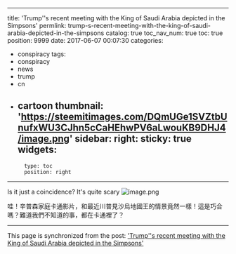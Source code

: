 
---
title: 'Trump''s recent meeting with the King of Saudi Arabia depicted in the Simpsons'
permlink: trump-s-recent-meeting-with-the-king-of-saudi-arabia-depicted-in-the-simpsons
catalog: true
toc_nav_num: true
toc: true
position: 9999
date: 2017-06-07 00:07:30
categories:
- conspiracy
tags:
- conspiracy
- news
- trump
- cn
- cartoon
thumbnail: 'https://steemitimages.com/DQmUGe1SVZtbUnufxWU3CJhn5cCaHEhwPV6aLwouKB9DHJ4/image.png'
sidebar:
    right:
        sticky: true
widgets:
    -
        type: toc
        position: right
---


Is it just a coincidence? It's quite scary ![image.png](https://steemitimages.com/DQmUGe1SVZtbUnufxWU3CJhn5cCaHEhwPV6aLwouKB9DHJ4/image.png)

哇！辛普森家庭卡通影片，和最近川普見沙烏地國王的情景竟然一樣！這是巧合嗎？難道我們不知道的事，都在卡通裡了？

- - -

This page is synchronized from the post: ['Trump''s recent meeting with the King of Saudi Arabia depicted in the Simpsons'](https://steemit.com/@htliao/trump-s-recent-meeting-with-the-king-of-saudi-arabia-depicted-in-the-simpsons)
